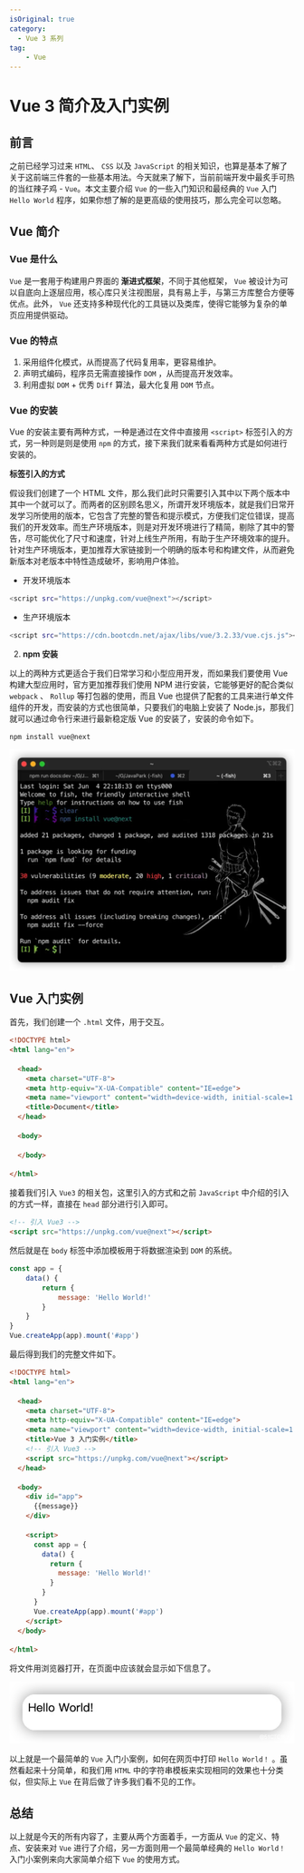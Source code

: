 ```yaml
---
isOriginal: true
category:
  - Vue 3 系列
tag:
    - Vue
---
```


# Vue 3 简介及入门实例

## 前言

之前已经学习过来 `HTML`、 `CSS` 以及 `JavaScript` 的相关知识，也算是基本了解了关于这前端三件套的一些基本用法。今天就来了解下，当前前端开发中最炙手可热的当红辣子鸡 - `Vue`。本文主要介绍 `Vue` 的一些入门知识和最经典的 `Vue` 入门 `Hello World` 程序，如果你想了解的是更高级的使用技巧，那么完全可以忽略。

## Vue 简介

### Vue 是什么

`Vue`  是一套用于构建用户界面的 **渐进式框架**，不同于其他框架， `Vue`  被设计为可以自底向上逐层应用，核心库只关注视图层，具有易上手，与第三方库整合方便等优点。此外， `Vue`  还支持多种现代化的工具链以及类库，使得它能够为复杂的单页应用提供驱动。

### Vue 的特点

1.  采用组件化模式，从而提高了代码复用率，更容易维护。
1.  声明式编码，程序员无需直接操作 `DOM` ，从而提高开发效率。
1.  利用虚拟 `DOM`  + 优秀 `Diff`  算法，最大化复用 `DOM` 节点。

### Vue 的安装

Vue 的安装主要有两种方式，一种是通过在文件中直接用 `<script>` 标签引入的方式，另一种则是则是使用 `npm` 的方式，接下来我们就来看看两种方式是如何进行安装的。

**标签引入的方式**

假设我们创建了一个 HTML 文件，那么我们此时只需要引入其中以下两个版本中其中一个就可以了。而两者的区别顾名思义，所谓开发环境版本，就是我们日常开发学习所使用的版本，它包含了完整的警告和提示模式，方便我们定位错误，提高我们的开发效率。而生产环境版本，则是对开发环境进行了精简，剔除了其中的警告，尽可能优化了尺寸和速度，针对上线生产所用，有助于生产环境效率的提升。针对生产环境版本，更加推荐大家链接到一个明确的版本号和构建文件，从而避免新版本对老版本中特性造成破坏，影响用户体验。

-   开发环境版本

```sh
<script src="https://unpkg.com/vue@next"></script>
```

-   生产环境版本

```sh
<script src="https://cdn.bootcdn.net/ajax/libs/vue/3.2.33/vue.cjs.js"></script>
```

2.  **npm 安装**

以上的两种方式更适合于我们日常学习和小型应用开发，而如果我们要使用 Vue 构建大型应用时，官方更加推荐我们使用 NPM 进行安装，它能够更好的配合类似 `webpack` 、 `Rollup` 等打包器的使用，而且 Vue 也提供了配套的工具来进行单文件组件的开发，而安装的方式也很简单，只要我们的电脑上安装了 Node.js，那我们就可以通过命令行来进行最新稳定版 Vue 的安装了，安装的命令如下。

```sh
npm install vue@next
```

![](assets/20220605-intro/aa9650d4c991be9e0eca210af108d3d4.webp)

## Vue 入门实例

首先，我们创建一个 `.html` 文件，用于交互。

```html
<!DOCTYPE html>
<html lang="en">

  <head>
    <meta charset="UTF-8">
    <meta http-equiv="X-UA-Compatible" content="IE=edge">
    <meta name="viewport" content="width=device-width, initial-scale=1.0">
    <title>Document</title>
  </head>

  <body>

  </body>

</html>
```

接着我们引入 `Vue3` 的相关包，这里引入的方式和之前 `JavaScript` 中介绍的引入的方式一样，直接在 `head` 部分进行引入即可。

```html
<!-- 引入 Vue3 -->
<script src="https://unpkg.com/vue@next"></script>
```

然后就是在 `body` 标签中添加模板用于将数据渲染到 `DOM` 的系统。

```js
const app = {
    data() {
        return {
            message: 'Hello World!'
        }
    }
}
Vue.createApp(app).mount('#app')
```

最后得到我们的完整文件如下。

```html
<!DOCTYPE html>
<html lang="en">

  <head>
    <meta charset="UTF-8">
    <meta http-equiv="X-UA-Compatible" content="IE=edge">
    <meta name="viewport" content="width=device-width, initial-scale=1.0">
    <title>Vue 3 入门实例</title>
    <!-- 引入 Vue3 -->
    <script src="https://unpkg.com/vue@next"></script>
  </head>

  <body>
    <div id="app">
      {{message}}
    </div>

    <script>
      const app = {
        data() {
          return {
            message: 'Hello World!'
          }
        }
      }
      Vue.createApp(app).mount('#app')
    </script>
  </body>

</html>
```

将文件用浏览器打开，在页面中应该就会显示如下信息了。

![](assets/20220605-intro/68c971d94d1c423291c619faf7492af2.webp)

以上就是一个最简单的 `Vue` 入门小案例，如何在网页中打印 `Hello World！` 。虽然看起来十分简单，和我们用 `HTML` 中的字符串模板来实现相同的效果也十分类似，但实际上 `Vue` 在背后做了许多我们看不见的工作。

## 总结

以上就是今天的所有内容了，主要从两个方面着手，一方面从 `Vue` 的定义、特点、安装来对 `Vue` 进行了介绍，另一方面则用一个最简单经典的 `Hello World！`  入门小案例来向大家简单介绍下 `Vue` 的使用方式。